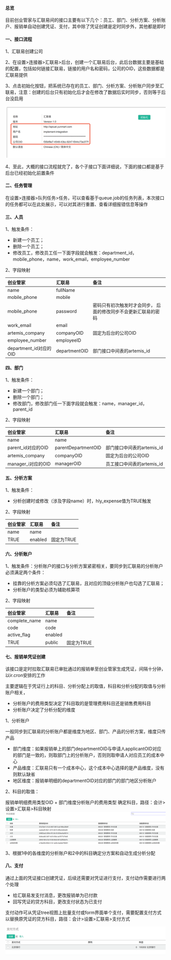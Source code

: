 #### 总览

目前创业管家与汇联易间的接口主要有以下几个：员工、部门、分析方案、分析账户、报销单自动创建凭证、支付，其中除了凭证创建是定时同步外，其他都是即时

#### 一、接口流程

1、汇联易创建公司

2、在设置&gt;连接器&gt;汇联易&gt;后台，创建一个汇联易后台，此后台数据主要是基础的配置，包括如何链接汇联易，链接的用户名和密码，公司的OID，这些数据都是汇联易提供

3、点击初始化按钮，把系统已存在的员工、部门、分析方案、分析账户同步至汇联易，注意：创建的后台只有初始化后才会在修改了数据后实时同步，否则等于后台没启用

![](/assets/backend.png)

4、至此，大概的接口流程就完了，各个子接口下面详细说，下面的接口都是基于后台已经初始化前置条件

#### 

#### 二、任务管理

在设置&gt;连接器&gt;队列任务&gt;任务，可以查看基于queue.job的任务列表，本次接口的任务都可以在此处展示，可以对其进行重置、查看详细报错信息等操作

#### 三、人员

1、触发条件：

* 新建一个员工；
* 删除一个员工；
* 修改员工，修改员工任一下面字段就会触发：department\_id，mobile\_phone，name，work\_email，employee\_number

2、字段映射

| 创业管家 | 汇联易 | 备注 |
| :--- | :--- | :--- |
| name | fullName |  |
| mobile\_phone | mobile |  |
| mobile\_phone | password | 密码只有初次触发时才会同步， 后面的修改同步不会更新汇联易的密码 |
| work\_email | email |  |
| artemis\_company | companyOID | 固定为后台的公司OID |
| employee\_number | employeeID |  |
| department\_id对应的OID | departmentOID | 部门接口中间表的artemis\_id |

#### 

#### 四、部门

1、触发条件：

* 新建一个部门；
* 删除一个部门；
* 修改部门，修改部门任一下面字段就会触发：name，manager\_id，parent\_id

2、字段映射

| 创业管家 | 汇联易 | 备注 |
| :--- | :--- | :--- |
| name | name |  |
| parent\_id对应的OID | parentDepartmentOID | 部门接口中间表的artemis\_id |
| artemis\_company | companyOID | 固定为后台的公司OID |
| manager\_i对应的OID | managerOID | 员工接口中间表的artemis\_id |

#### 

#### 五、分析方案

1、触发条件：

* 分析创建时或修改（涉及字段name）时，hly\_expense值为TRUE触发

2、字段映射

| 创业管家 | 汇联易 | 备注 |
| :--- | :--- | :--- |
| name | name |  |
| TRUE | enabled | 固定为TRUE |

#### 

#### 六、分析账户

1、触发条件：分析账户的接口与分析方案紧密相关，要同步到汇联易的分析账户必须满足两个条件：

* 挂靠的分析方案必须勾选了汇联易，且对应的顶级分析账户也勾选了汇联易；
* 分析账户的类型必须为辅助核算项

2、字段映射

| 创业管家 | 汇联易 | 备注 |
| :--- | :--- | :--- |
| complete\_name | name |  |
| code | code |  |
| active\_flag | enabled |  |
| TRUE | public | 固定为TRUE |



#### 七、报销单凭证创建

该接口是定时拉取汇联易已审批通过的报销单至创业管家生成凭证，间隔十分钟，以ir.cron安排的工作

主要逻辑在于凭证行上的科目、分析分配上的取值，科目和分析分配的取值与分析账户相关，

* 分析账户的费用类型决定了科目取的是管理费用科目还是销售费用科目
* 分析账户决定了分析分配的维度

1、分析账户

一般同步到汇联易的分析账户都是维度为地区、部门、产品的分析方案，维度只传产品

* 部门维度：如果报销单上的部门departmentOID与申请人applicantOID对应的部门是一致的，则取部门上的分析账户，否则则取申请人对应员工的成本中心
* 产品维度：汇联易只有一个成本中心，这个成本中心选择的是产品维度，没有则默认缺省
* 地区维度：报销单明细的departmentOID对应的部门的部门地区分析账户

2、科目的取值：

报销单明细费用类型OID + 部门维度分析账户的费用类型 确定科目，路径：会计&gt;设置&gt;汇联易&gt;科目映射![](/assets/acc_mapping.png)

3、根据1中的各维度的分析账户和2中的科目确定分方案和自动生成分析分配

#### 八、支付

通过上面的凭证接口创建凭证，后续还需要对凭证进行支付，支付动作需要进行两个处理

* 给汇联易发支付消息，更改报销单为已付款
* 回写凭证的贷方科目，更改支付状态为已支付

支付动作可从凭证tree视图上批量支付或form界面单个支付，需要配置支付方式以替换原凭证的贷方科目，路径：会计&gt;设置&gt;汇联易&gt;支付方式

![](/assets/pay_conf.png)

